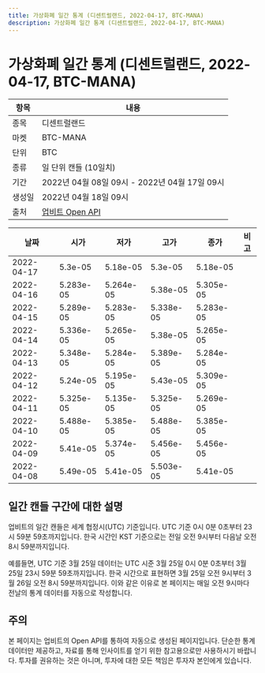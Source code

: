 ```yaml
---
title: 가상화폐 일간 통계 (디센트럴랜드, 2022-04-17, BTC-MANA)
description: 가상화폐 일간 통계 (디센트럴랜드, 2022-04-17, BTC-MANA)
---
```



가상화폐 일간 통계 (디센트럴랜드, 2022-04-17, BTC-MANA)
===

|항목|내용|
|--|--|
|종목|디센트럴랜드|
|마켓|BTC-MANA|
|단위|BTC|
|종류|일 단위 캔들 (10일치)|
|기간|2022년 04월 08일 09시 - 2022년 04월 17일 09시|
|생성일|2022년 04월 18일 09시|
|출처|[업비트 Open API](https://docs.upbit.com)|


|날짜|시가|저가|고가|종가|비고|
|--|--|--|--|--|--|
|2022-04-17|5.3e-05|5.18e-05|5.3e-05|5.18e-05|    |
|2022-04-16|5.283e-05|5.264e-05|5.38e-05|5.305e-05|    |
|2022-04-15|5.289e-05|5.283e-05|5.338e-05|5.283e-05|    |
|2022-04-14|5.336e-05|5.265e-05|5.38e-05|5.265e-05|    |
|2022-04-13|5.348e-05|5.284e-05|5.389e-05|5.284e-05|    |
|2022-04-12|5.24e-05|5.195e-05|5.43e-05|5.309e-05|    |
|2022-04-11|5.325e-05|5.135e-05|5.325e-05|5.269e-05|    |
|2022-04-10|5.488e-05|5.385e-05|5.488e-05|5.385e-05|    |
|2022-04-09|5.41e-05|5.374e-05|5.456e-05|5.456e-05|    |
|2022-04-08|5.49e-05|5.41e-05|5.503e-05|5.41e-05|    |


일간 캔들 구간에 대한 설명
---


업비트의 일간 캔들은 세계 협정시(UTC) 기준입니다. 
UTC 기준 0시 0분 0초부터 23시 59분 59초까지입니다. 
한국 시간인 KST 기준으로는 전일 오전 9시부터 다음날 오전 8시 59분까지입니다. 


예를들면, UTC 기준 3월 25일 데이터는 UTC 시준 3월 25일 0시 0분 0초부터 3월 25일 23시 59분 59초까지입니다. 
한국 시간으로 표현하면 3월 25일 오전 9시부터 3월 26일 오전 8시 59분까지입니다. 
이와 같은 이유로 본 페이지는 매일 오전 9시마다 전날의 통계 데이터를 자동으로 작성합니다. 


주의
---


본 페이지는 업비트의 Open API를 통하여 자동으로 생성된 페이지입니다. 
단순한 통계 데이터만 제공하고, 자료를 통해 인사이트를 얻기 위한 참고용으로만 사용하시기 바랍니다. 
투자를 권유하는 것은 아니며, 투자에 대한 모든 책임은 투자자 본인에게 있습니다. 
